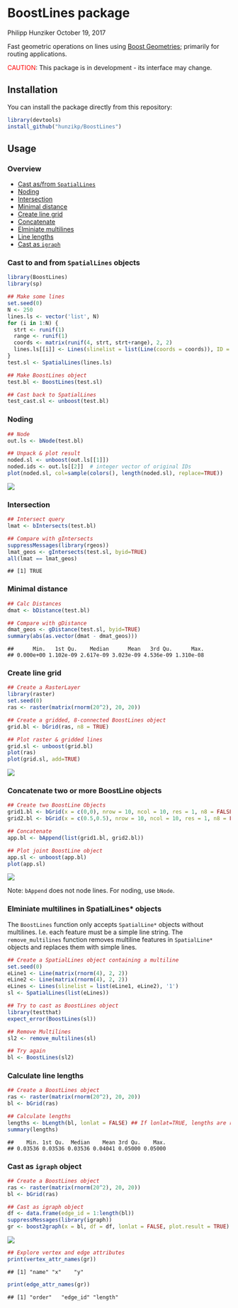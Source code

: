 BoostLines package
================
Philipp Hunziker
October 19, 2017

Fast geometric operations on lines using [Boost Geometries](http://www.boost.org/doc/libs/1_65_1/libs/geometry/doc/html/index.html); primarily for routing applications.

<span style="color:red">CAUTION</span>: This package is in development - its interface may change.

Installation
------------

You can install the package directly from this repository:

``` r
library(devtools)
install_github("hunzikp/BoostLines")
```

Usage
-----

### Overview

-   [Cast as/from `SpatialLines`](#cast-to-and-from-spatiallines-objects)
-   [Noding](#noding)
-   [Intersection](#intersection)
-   [Minimal distance](#minimal-distance)
-   [Create line grid](#create-line-grid)
-   [Concatenate](#concatenate-two-or-more-boostline-objects)
-   [Elminiate multilines](#elminiate-multilines-in-spatiallines-objects)
-   [Line lengths](#calculate-line-lengths)
-   [Cast as `igraph`](#cast-as-igraph-object)

### Cast to and from `SpatialLines` objects

``` r
library(BoostLines)
library(sp)

## Make some lines
set.seed(0)
N <- 250
lines.ls <- vector('list', N)
for (i in 1:N) {
  strt <- runif(1)
  range <- runif(1)
  coords <- matrix(runif(4, strt, strt+range), 2, 2)
  lines.ls[[i]] <- Lines(slinelist = list(Line(coords = coords)), ID = i)
}
test.sl <- SpatialLines(lines.ls)

## Make BoostLines object
test.bl <- BoostLines(test.sl)

## Cast back to SpatialLines
test_cast.sl <- unboost(test.bl) 
```

### Noding

``` r
## Node
out.ls <- bNode(test.bl)

## Unpack & plot result
noded.sl <- unboost(out.ls[[1]])
noded.ids <- out.ls[[2]]  # integer vector of original IDs
plot(noded.sl, col=sample(colors(), length(noded.sl), replace=TRUE))
```

![](README_files/figure-markdown_github/node-1.png)

### Intersection

``` r
## Intersect query
lmat <- bIntersects(test.bl)

## Compare with gIntersects
suppressMessages(library(rgeos))
lmat_geos <- gIntersects(test.sl, byid=TRUE)
all(lmat == lmat_geos)
```

    ## [1] TRUE

### Minimal distance

``` r
## Calc Distances
dmat <- bDistance(test.bl)

## Compare with gDistance
dmat_geos <- gDistance(test.sl, byid=TRUE)
summary(abs(as.vector(dmat - dmat_geos)))
```

    ##      Min.   1st Qu.    Median      Mean   3rd Qu.      Max. 
    ## 0.000e+00 1.102e-09 2.617e-09 3.023e-09 4.536e-09 1.310e-08

### Create line grid

``` r
## Create a RasterLayer
library(raster)
set.seed(0)
ras <- raster(matrix(rnorm(20^2), 20, 20))

## Create a gridded, 8-connected BoostLines object
grid.bl <- bGrid(ras, n8 = TRUE)

## Plot raster & gridded lines
grid.sl <- unboost(grid.bl)
plot(ras)
plot(grid.sl, add=TRUE)
```

![](README_files/figure-markdown_github/grid-1.png)

### Concatenate two or more BoostLine objects

``` r
## Create two BoostLine Objects
grid1.bl <- bGrid(x = c(0,0), nrow = 10, ncol = 10, res = 1, n8 = FALSE)
grid2.bl <- bGrid(x = c(0.5,0.5), nrow = 10, ncol = 10, res = 1, n8 = FALSE)

## Concatenate
app.bl <- bAppend(list(grid1.bl, grid2.bl))

## Plot joint BoostLine object
app.sl <- unboost(app.bl)
plot(app.sl)
```

![](README_files/figure-markdown_github/concat-1.png)

Note: `bAppend` does not node lines. For noding, use `bNode`.

### Elminiate multilines in SpatialLines\* objects

The `BoostLines` function only accepts `SpatialLine*` objects without multilines. I.e. each feature must be a simple line string. The `remove_multilines` function removes multiline features in `SpatialLine*` objects and replaces them with simple lines.

``` r
## Create a SpatialLines object containing a multiline
set.seed(0)
eLine1 <- Line(matrix(rnorm(4), 2, 2))
eLine2 <- Line(matrix(rnorm(4), 2, 2))
eLines <- Lines(slinelist = list(eLine1, eLine2), '1')
sl <- SpatialLines(list(eLines))

## Try to cast as BoostLines object
library(testthat)
expect_error(BoostLines(sl))

## Remove Multilines
sl2 <- remove_multilines(sl)

## Try again
bl <- BoostLines(sl2)
```

### Calculate line lengths

``` r
## Create a BoostLines object
ras <- raster(matrix(rnorm(20^2), 20, 20))
bl <- bGrid(ras)

## Calculate lengths
lengths <- bLength(bl, lonlat = FALSE) ## If lonlat=TRUE, lengths are returned in meters
summary(lengths)
```

    ##    Min. 1st Qu.  Median    Mean 3rd Qu.    Max. 
    ## 0.03536 0.03536 0.03536 0.04041 0.05000 0.05000

### Cast as `igraph` object

``` r
## Create a BoostLines object
ras <- raster(matrix(rnorm(20^2), 20, 20))
bl <- bGrid(ras)

## Cast as igraph object
df <- data.frame(edge_id = 1:length(bl))
suppressMessages(library(igraph))
gr <- boost2graph(x = bl, df = df, lonlat = FALSE, plot.result = TRUE)
```

![](README_files/figure-markdown_github/igraph-1.png)

``` r
## Explore vertex and edge attributes
print(vertex_attr_names(gr))
```

    ## [1] "name" "x"    "y"

``` r
print(edge_attr_names(gr))
```

    ## [1] "order"   "edge_id" "length"
